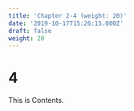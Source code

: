 ```yaml
---
title: 'Chapter 2-4 (weight: 20)'
date: '2019-10-17T15:26:15.000Z'
draft: false
weight: 20
---
```


# 4

This is Contents.

